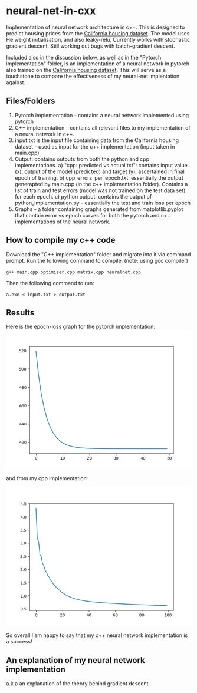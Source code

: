 # neural-net-in-cxx
Implementation of neural network architecture in c++. This is designed to predict housing prices from the [California housing dataset](https://scikit-learn.org/dev/modules/generated/sklearn.datasets.fetch_california_housing.html). The model uses He weight initialisation, and also leaky-relu. 
Currently works with stochastic gradient descent. Still working out bugs with batch-gradient descent.

Included also in the discussion below, as well as in the "Pytorch implementation" folder, is an implementation of a neural network in pytorch also trained on the [California housing dataset](https://scikit-learn.org/dev/modules/generated/sklearn.datasets.fetch_california_housing.html). This will serve as a touchstone to compare the effectiveness of my neural-net implentation against.

## Files/Folders
1) Pytorch implementation - contains a neural network implemented using pytorch
2) C++ implementation - contains all relevant files to my implementation of a neural network in c++.
3) input.txt is the input file containing data from the California housing dataset - used as input for the c++ implementation (input taken in main.cpp)
4) Output: contains outputs from both the python and cpp implementations.
    a) "cpp: predicted vs actual.txt": contains input value (x), output of the model (predicted) and target (y), ascertained in final epoch of training.
    b) cpp_errors_per_epoch.txt: essentially the output generapted by main.cpp (in the c++ implementation folder). Contains a list of train and test errors (model was not trained on the test data set) for each epoch.
   c) python output: contains the output of python_implementation.py - essentially the test and train loss per epoch
5) Graphs - a folder containing graphs generated from matplotlib.pyplot that contain error vs epoch curves for both the pytorch and c++ implementations of the neural network.

## How to compile my c++ code
Download the "C++ implementation" folder and migrate into it via command prompt. Run the following command to compile: (note: using gcc compiler)
```
g++ main.cpp optimiser.cpp matrix.cpp neuralnet.cpp
```
Then the following command to run:
```
a.exe < input.txt > output.txt
```

## Results
Here is the epoch-loss graph for the pytorch implementation: ![pyTorchImplementation](Graphs/pytorchImplementation.png) 

and from my cpp implementation: 

![cppImplementation](Graphs/cppImplementation.png)

So overall I am happy to say that my c++ neural network implementation is a success!

## An explanation of my neural network implementation
a.k.a an explanation of the theory behind gradient descent
